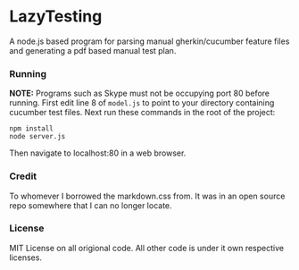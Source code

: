 # LazyTesting

A node.js based program for parsing manual gherkin/cucumber feature files and generating a pdf based manual test plan.

### Running

<b>NOTE:</b> Programs such as Skype must not be occupying port 80 before running.
First edit line 8 of `model.js` to point to your directory containing cucumber test files.
Next run these commands in the root of the project:
```
npm install
node server.js
```
Then navigate to localhost:80 in a web browser.

### Credit
To whomever I borrowed the markdown.css from. It was in an open source repo somewhere that I can no longer locate.

### License
MIT License on all origional code. All other code is under it own respective licenses.
